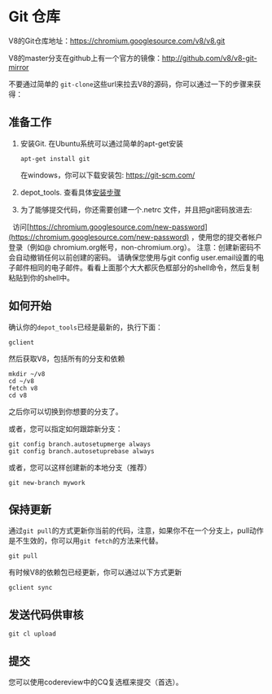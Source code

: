 # Git 仓库

V8的Git仓库地址：https://chromium.googlesource.com/v8/v8.git

V8的master分支在github上有一个官方的镜像：http://github.com/v8/v8-git-mirror

不要通过简单的 `git-clone`这些url来拉去V8的源码，你可以通过一下的步骤来获得：

## 准备工作

1. 安装Git. 在Ubuntu系统可以通过简单的apt-get安装

   ```
   apt-get install git
   ```
   
   在windows，你可以下载安装包: https://git-scm.com/
   
2. depot_tools. 查看具体[安装步骤](http://dev.chromium.org/developers/how-tos/install-depot-tools)

3. 为了能够提交代码，你还需要创建一个.netrc 文件，并且把git密码放进去:

   访问[https://chromium.googlesource.com/new-password](https://chromium.googlesource.com/new-password) ，使用您的提交者帐户登录（例如@ chromium.org帐号，non-chromium.org）。 注意：创建新密码不会自动撤销任何以前创建的密码。 请确保您使用与git config user.email设置的电子邮件相同的电子邮件。看看上面那个大大都灰色框部分的shell命令，然后复制粘贴到你的shell中。
   
## 如何开始

确认你的`depot_tools`已经是最新的，执行下面：

```
gclient
```

然后获取V8，包括所有的分支和依赖

```
mkdir ~/v8
cd ~/v8
fetch v8
cd v8
```

之后你可以切换到你想要的分支了。

或者，您可以指定如何跟踪新分支：

```
git config branch.autosetupmerge always
git config branch.autosetuprebase always
```

或者，您可以这样创建新的本地分支（推荐）

```
git new-branch mywork
```

## 保持更新

通过`git pull`的方式更新你当前的代码，注意，如果你不在一个分支上，pull动作是不生效的，你可以用`git fetch`的方法来代替。

```
git pull
```

有时候V8的依赖包已经更新，你可以通过以下方式更新
```
gclient sync
```

## 发送代码供审核
```
git cl upload
```

## 提交

您可以使用codereview中的CQ复选框来提交（首选）。
